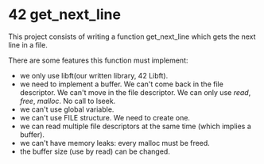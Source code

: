 # 42 get_next_line

This project consists of writing a function get_next_line which gets the next line
in a file.

There are some features this function must implement:
* we only use libft(our written library, 42 Libft).
* we need to implement a buffer. We can't come back in the file descriptor. We can't move in the
  file descriptor. We can only use *read*, *free*, *malloc*. No call to lseek.
* we can't use global variable.
* we can't use FILE structure. We need to create one.
* we can read multiple file descriptors at the same time (which implies a
  buffer).
* we can't have memory leaks: every malloc must be freed.
* the buffer size (use by read) can be changed.
